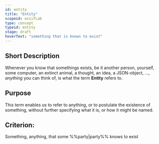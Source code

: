 ```yaml
---
id: entity
title: "Entity"
scopeid: essifLab
type: concept
typeid: entity
stage: draft
hoverText: "something that is known to exist"
---
```


## Short Description
Whenever you know that somethings exists, be it another person, yourself, some computer, an extinct animal, a thought, an idea, a JSON-object, ..., _anything_ you can think of, is what the term **Entity** refers to.

## Purpose
This term enables us to refer to anything, or to postulate the existence of something, without further specifying what it is, or how it might be named. 

## Criterion:
Something, anything, that some %%party|party%% knows to exist
